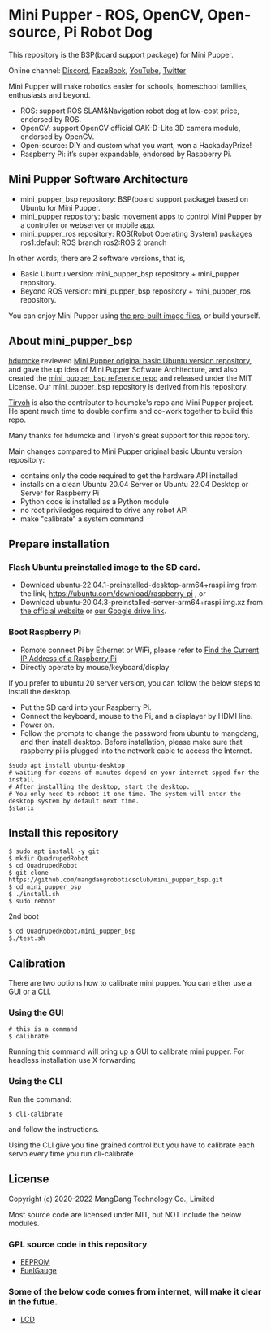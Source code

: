 # Mini Pupper - ROS, OpenCV, Open-source, Pi Robot Dog

This repository is the BSP(board support package) for Mini Pupper.

Online channel: [Discord](https://discord.gg/xJdt3dHBVw), [FaceBook](https://www.facebook.com/groups/716473723088464), [YouTube](https://www.youtube.com/channel/UCqHWYGXmnoO7VWHmENje3ug/featured), [Twitter](https://twitter.com/LeggedRobot)

Mini Pupper will make robotics easier for schools, homeschool families, enthusiasts and beyond.

- ROS: support ROS SLAM&Navigation robot dog at low-cost price, endorsed by ROS.
- OpenCV: support OpenCV official OAK-D-Lite 3D camera module, endorsed by OpenCV.
- Open-source: DIY and custom what you want, won a HackadayPrize!
- Raspberry Pi: it’s super expandable, endorsed by Raspberry Pi.

## Mini Pupper Software Architecture

- mini_pupper_bsp repository: BSP(board support package) based on Ubuntu for Mini Pupper.
- mini_pupper repository: basic movement apps to control Mini Pupper by a controller or webserver or mobile app.
- mini_pupper_ros repository: ROS(Robot Operating System) packages 
	ros1:default ROS branch
	ros2:ROS 2 branch

In other words, there are 2 software versions, that is,

- Basic Ubuntu version: mini_pupper_bsp repository + mini_pupper repository.
- Beyond ROS version: mini_pupper_bsp repository + mini_pupper_ros repository.

You can enjoy Mini Pupper using [the pre-built image files](https://drive.google.com/drive/folders/12FDFbZzO61Euh8pJI9oCxN-eLVm5zjyi), or build yourself.

## About mini_pupper_bsp

[hdumcke](https://github.com/hdumcke/minipupper_base) reviewed [Mini Pupper original basic Ubuntu version repository](https://github.com/mangdangroboticsclub/QuadrupedRobot), and gave the up idea of Mini Pupper Software Architecture, and also created the [mini_pupper_bsp reference repo](https://github.com/hdumcke/minipupper_base) and released under the MIT License. Our mini_pupper_bsp repository is derived from his repository.

[Tiryoh](https://github.com/Tiryoh) is also the contributor to hdumcke's repo and Mini Pupper project. He spent much time to double confirm and co-work together to build this repo.  

Many thanks for hdumcke and Tiryoh's great support for this repository. 

Main changes compared to Mini Pupper original basic Ubuntu version repository:

- contains only the code required to get the hardware API installed
- installs on a clean Ubuntu 20.04 Server or Ubuntu 22.04 Desktop or Server for Raspberry Pi
- Python code is installed as a Python module
- no root priviledges required to drive any robot API
- make "calibrate" a system command

## Prepare installation

### Flash Ubuntu preinstalled image to the SD card. 

* Download ubuntu-22.04.1-preinstalled-desktop-arm64+raspi.img from the link, https://ubuntu.com/download/raspberry-pi , or
* Download ubuntu-20.04.3-preinstalled-server-arm64+raspi.img.xz from [the official website](https://old-releases.ubuntu.com/releases/focal/) or  [our Google drive link](https://drive.google.com/drive/folders/12FDFbZzO61Euh8pJI9oCxN-eLVm5zjyi).
	
### Boot Raspberry Pi 

* Romote connect Pi by Ethernet or WiFi, please refer to [Find the Current IP Address of a Raspberry Pi](https://raspberrytips.com/find-current-ip-raspberry-pi/)
* Directly operate by mouse/keyboard/display

If you prefer to ubuntu 20 server version, you can follow the below steps to install the desktop.
* Put the SD card into your Raspberry Pi. 
* Connect the keyboard, mouse to the Pi, and a displayer by HDMI line. 
* Power on.
* Follow the prompts to change the password from ubuntu to mangdang, and then install desktop. Before installation, please make sure that raspberry pi is plugged into the network cable to access the Internet. 

```
$sudo apt install ubuntu-desktop
# waiting for dozens of minutes depend on your internet spped for the install
# After installing the desktop, start the desktop. 
# You only need to reboot it one time. The system will enter the desktop system by default next time.
$startx
```

## Install this repository 

```
$ sudo apt install -y git
$ mkdir QuadrupedRobot
$ cd QuadrupedRobot
$ git clone https://github.com/mangdangroboticsclub/mini_pupper_bsp.git
$ cd mini_pupper_bsp
$ ./install.sh	
$ sudo reboot
```

2nd boot

```
$ cd QuadrupedRobot/mini_pupper_bsp
$./test.sh
```

## Calibration

There are two options how to calibrate mini pupper. You can either use a GUI or a CLI.

### Using the GUI

```
# this is a command
$ calibrate 
```

Running this command will bring up a GUI to calibrate mini pupper. For headless installation use X forwarding

### Using the CLI

Run the command:

```
$ cli-calibrate
```

and follow the instructions.

Using the CLI give you fine grained control but you have to calibrate each servo every time you run cli-calibrate


## License

Copyright (c) 2020-2022 MangDang Technology Co., Limited

Most source code are licensed under MIT, but NOT include the below modules.

### GPL source code in this repository

* [EEPROM](./EEPROM)
* [FuelGauge](./FuelGauge)

### Some of the below code comes from internet, will make it clear in the futue.

* [LCD](./Python_Module/MangDang/LCD)
